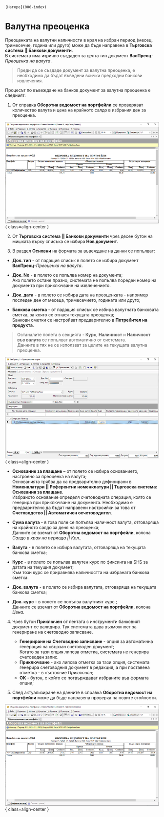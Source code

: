 ```{only} html
[Нагоре](000-index)
```

# Валутна преоценка

Преоценката на валутни наличности в края на избран период (месец, тримесечие, година или друго) може да бъде направена в **Търговска система || Банкови документи**.  
В системата има изрично създаден за целта тип документ **ВалПреоц**-*Преоценка на валута*.  

> Преди да се създаде документ за валутна преоценка, е необходимо да бъдат въведени всички предходни банкови извлечения.  

Процесът по въвеждане на банков документ за валутна преоценка е следният:

1) От справка **Оборотна ведомост на портфейли** се проверяват количество валута и цена на крайното салдо в избрания ден за преоценка.   

![](906-exchange-differences1.png){ class=align-center }

2) От **Търговска система || Банкови документи** чрез десен бутон на мишката върху списъка се избира **Нов документ**.  

3)  В раздел **Основни** на формата за въвеждане на данни се попълват:  

- **Док. тип** - от падащия списък в полето се избира документ **ВалПреоц**-*Преоценка на валута*.  

- **Док. No** - в полето се попълва номер на документа;  
Ако полето остане празно, системата не попълва пореден номер на документа при приключване на извлечението.  

- **Док. дата** - в полето се избира дата на преоценката - например последен ден от месеца, тримесечието, годината или друго;  

- **Банкова сметка** - от падащия списък се избира валутната банковата сметка, за която се отнася текущата преоценка;   
Банкови сметки се настройват предварително в **Потребител на продукта**.  

> Останалите полета в секцията - **Курс**, **Наличност** и **Наличност във валута** се попълват автоматично от системата.  
> Данните в тях не се използват за целите на текущата валутна преоценка.   

![](906-exchange-differences2.png){ class=align-center }

- **Основание за плащане** – от полето се избира основанието, настроено за преоценка на валута;  
Основанията трябва да са предварително дефинирани в **Номенклатури || Референтни номенклатури || Търговска система: Основания за плащане**.  
Избраното основание определя счетоводната операция, която се генерира при приключване на документа. Необходимо е предварително да бъдат направени настроийки за това от **Счетоводство || Автоматичен осчетоводител**.  

- **Сума валута** - в това поле се попълва наличност валута, отговаряща на крайното салдо за деня на преоценка;  
Данните се вземат от **Оборотна ведомост на портфейли**, колона *Салдо в края на периода || Кол.*.  

- **Валута** - в полето се избира валутата, отговаряща на текущата банкова сметка;    

- **Курс** - в полето се попълва валутен курс по фиксинга на БНБ за датата на текущия документ;   
Към този курс се приравнява наличността на избраната банкова сметка.    

- **Док. валута** - в полето се избира валутата, отговаряща на текущата банкова сметка; 

- **Док. курс** - в полето се попълва валутният курс  ;  
Данните се вземат от **Оборотна ведомост на портфейли**, колона *Цена*.  

4) Чрез бутон **Приключен** от лентата с инструменти банковият документ се валидира. Тук системата дава възможност за генериране на счетоводно записване.  
 
    - **Генериране на Счетоводно записване** - опция за автоматична генерация на свързан счетоводен документ;  
    Когато за тази опция липсва отметка, системата не генерира счетоводен запис.  
    - **Приключване** - ако липсва отметка за тази опция, системата генерира счетоводния документ в редакция, а при поставена отметка - в състояние *Приключен*;  
    - **OK** - бутон, с който се потвърждават избраните във формата опции;  

5) След актуализиране на данните в справка **Оборотна ведомост на портфейли** може да бъде направена проверка на новите стойности.  

![](906-exchange-differences3.png){ class=align-center }
